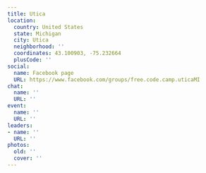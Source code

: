 ```yaml
---
title: Utica
location:
  country: United States
  state: Michigan
  city: Utica
  neighborhood: ''
  coordinates: 43.100903, -75.232664
  plusCode: ''
social:
  name: Facebook page
  URL: https://www.facebook.com/groups/free.code.camp.uticaMI
chat:
  name: ''
  URL: ''
event:
  name: ''
  URL: ''
leaders:
- name: ''
  URL: ''
photos:
  old: ''
  cover: ''
---
```

